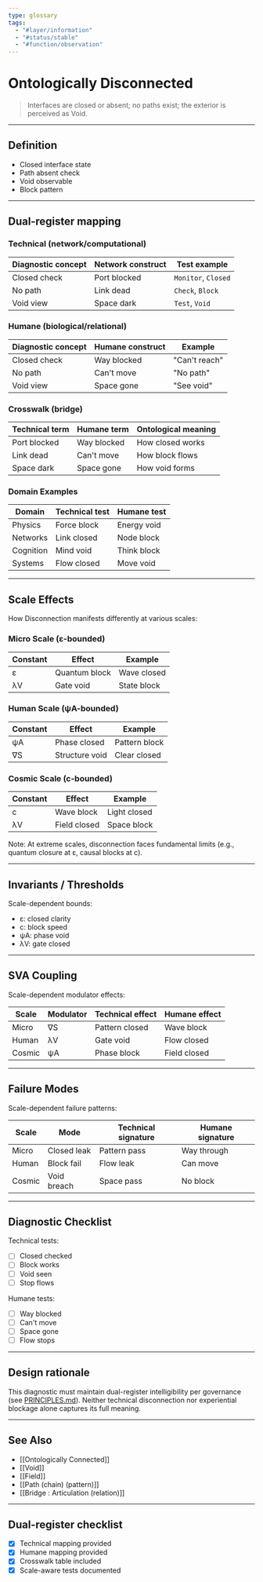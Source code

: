 ```yaml
---
type: glossary
tags:
  - "#layer/information"
  - "#status/stable"
  - "#function/observation"
---
```


# Ontologically Disconnected

> Interfaces are closed or absent; no paths exist; the exterior is perceived as Void.

---

## Definition

- Closed interface state
- Path absent check
- Void observable
- Block pattern

---

## Dual‑register mapping

### Technical (network/computational)

| Diagnostic concept | Network construct | Test example |
|-------------------|------------------|--------------|
| Closed check | Port blocked | `Monitor`, `Closed` |
| No path | Link dead | `Check`, `Block` |
| Void view | Space dark | `Test`, `Void` |

### Humane (biological/relational)

| Diagnostic concept | Humane construct | Example |
|-------------------|------------------|----------|
| Closed check | Way blocked | "Can't reach" |
| No path | Can't move | "No path" |
| Void view | Space gone | "See void" |

### Crosswalk (bridge)

| Technical term | Humane term | Ontological meaning |
|---------------|-------------|-------------------|
| Port blocked | Way blocked | How closed works |
| Link dead | Can't move | How block flows |
| Space dark | Space gone | How void forms |

### Domain Examples

| Domain | Technical test | Humane test |
|--------|---------------|-------------|
| Physics | Force block | Energy void |
| Networks | Link closed | Node block |
| Cognition | Mind void | Think block |
| Systems | Flow closed | Move void |

---

## Scale Effects

How Disconnection manifests differently at various scales:

### Micro Scale (ε-bounded)

| Constant | Effect | Example |
|----------|--------|---------|
| ε | Quantum block | Wave closed |
| λV | Gate void | State block |

### Human Scale (ψA-bounded)

| Constant | Effect | Example |
|----------|--------|---------|
| ψA | Phase closed | Pattern block |
| ∇S | Structure void | Clear closed |

### Cosmic Scale (c-bounded)

| Constant | Effect | Example |
|----------|--------|---------|
| c | Wave block | Light closed |
| λV | Field closed | Space block |

Note: At extreme scales, disconnection faces fundamental limits (e.g., quantum closure at ε, causal blocks at c).

---

## Invariants / Thresholds

Scale-dependent bounds:
- ε: closed clarity
- c: block speed
- ψA: phase void
- λV: gate closed

---

## SVA Coupling

Scale-dependent modulator effects:

| Scale | Modulator | Technical effect | Humane effect |
|-------|-----------|-----------------|---------------|
| Micro | ∇S | Pattern closed | Wave block |
| Human | λV | Gate void | Flow closed |
| Cosmic | ψA | Phase block | Field closed |

---

## Failure Modes

Scale-dependent failure patterns:

| Scale | Mode | Technical signature | Humane signature |
|-------|------|-------------------|------------------|
| Micro | Closed leak | Pattern pass | Way through |
| Human | Block fail | Flow leak | Can move |
| Cosmic | Void breach | Space pass | No block |

---

## Diagnostic Checklist

Technical tests:
- [ ] Closed checked
- [ ] Block works
- [ ] Void seen
- [ ] Stop flows

Humane tests:
- [ ] Way blocked
- [ ] Can't move
- [ ] Space gone
- [ ] Flow stops

---

## Design rationale

This diagnostic must maintain dual-register intelligibility per governance (see [PRINCIPLES.md](../../../../PRINCIPLES.md)). Neither technical disconnection nor experiential blockage alone captures its full meaning.

---

## See Also

- [[Ontologically Connected]]
- [[Void]]
- [[Field]]
- [[Path (chain) (pattern)]]
- [[Bridge : Articulation (relation)]]

---

## Dual‑register checklist

- [x] Technical mapping provided
- [x] Humane mapping provided
- [x] Crosswalk table included
- [x] Scale-aware tests documented